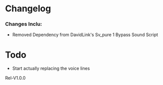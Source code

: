 # Changelog

### Changes Inclu:

- Removed Dependency from DavidLink's Sv_pure 1 Bypass Sound Script

# Todo
- Start actually replacing the voice lines

Rel-V1.0.0
